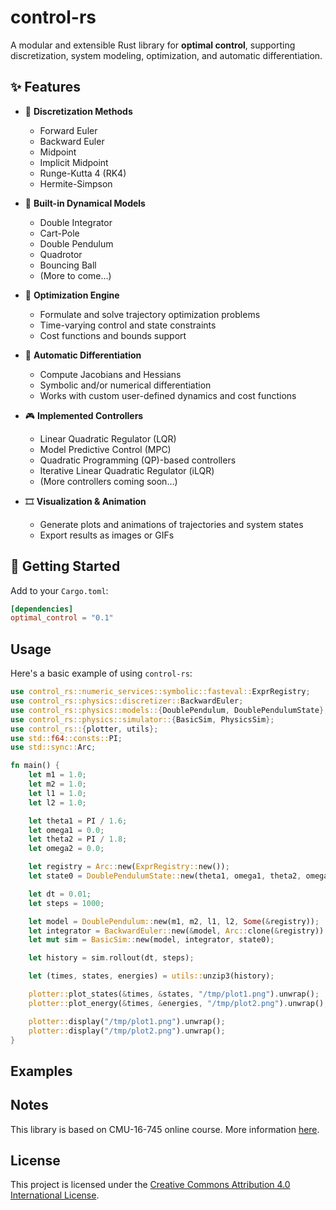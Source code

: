 # control-rs

A modular and extensible Rust library for **optimal control**, supporting discretization, system modeling, optimization, and automatic differentiation.

## ✨ Features

- 🔧 **Discretization Methods**
  - Forward Euler
  - Backward Euler
  - Midpoint
  - Implicit Midpoint
  - Runge-Kutta 4 (RK4)
  - Hermite-Simpson

- 🧩 **Built-in Dynamical Models**
  - Double Integrator
  - Cart-Pole
  - Double Pendulum
  - Quadrotor
  - Bouncing Ball
  - (More to come...)

- 🧮 **Optimization Engine**
  - Formulate and solve trajectory optimization problems
  - Time-varying control and state constraints
  - Cost functions and bounds support

- 🧠 **Automatic Differentiation**
  - Compute Jacobians and Hessians
  - Symbolic and/or numerical differentiation
  - Works with custom user-defined dynamics and cost functions

- 🎮 **Implemented Controllers**
  - Linear Quadratic Regulator (LQR)
  - Model Predictive Control (MPC)
  - Quadratic Programming (QP)-based controllers
  - Iterative Linear Quadratic Regulator (iLQR)
  - (More controllers coming soon...)

- 🎞️ **Visualization & Animation**
  - Generate plots and animations of trajectories and system states
  - Export results as images or GIFs

## 🚀 Getting Started

Add to your `Cargo.toml`:

```toml
[dependencies]
optimal_control = "0.1"
```

## Usage

Here's a basic example of using `control-rs`:

```rust
use control_rs::numeric_services::symbolic::fasteval::ExprRegistry;
use control_rs::physics::discretizer::BackwardEuler;
use control_rs::physics::models::{DoublePendulum, DoublePendulumState};
use control_rs::physics::simulator::{BasicSim, PhysicsSim};
use control_rs::{plotter, utils};
use std::f64::consts::PI;
use std::sync::Arc;

fn main() {
    let m1 = 1.0;
    let m2 = 1.0;
    let l1 = 1.0;
    let l2 = 1.0;

    let theta1 = PI / 1.6;
    let omega1 = 0.0;
    let theta2 = PI / 1.8;
    let omega2 = 0.0;

    let registry = Arc::new(ExprRegistry::new());
    let state0 = DoublePendulumState::new(theta1, omega1, theta2, omega2);

    let dt = 0.01;
    let steps = 1000;

    let model = DoublePendulum::new(m1, m2, l1, l2, Some(&registry));
    let integrator = BackwardEuler::new(&model, Arc::clone(&registry)).unwrap();
    let mut sim = BasicSim::new(model, integrator, state0);

    let history = sim.rollout(dt, steps);

    let (times, states, energies) = utils::unzip3(history);

    plotter::plot_states(&times, &states, "/tmp/plot1.png").unwrap();
    plotter::plot_energy(&times, &energies, "/tmp/plot2.png").unwrap();

    plotter::display("/tmp/plot1.png").unwrap();
    plotter::display("/tmp/plot2.png").unwrap();
}

```

## Examples


## Notes
This library is based on CMU-16-745 online course. More information [here](https://github.com/Optimal-Control-16-745).

## License
This project is licensed under the [Creative Commons Attribution 4.0 International License](https://creativecommons.org/licenses/by/4.0/).